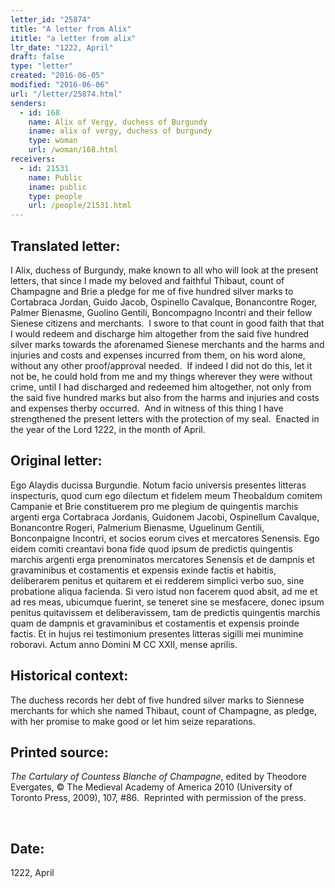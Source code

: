```yaml
---
letter_id: "25874"
title: "A letter from Alix"
ititle: "a letter from alix"
ltr_date: "1222, April"
draft: false
type: "letter"
created: "2016-06-05"
modified: "2016-06-06"
url: "/letter/25874.html"
senders:
  - id: 168
    name: Alix of Vergy, duchess of Burgundy
    iname: alix of vergy, duchess of burgundy
    type: woman
    url: /woman/168.html
receivers:
  - id: 21531
    name: Public
    iname: public
    type: people
    url: /people/21531.html
---
```

<h2> Translated letter:</h2><p>I Alix, duchess of Burgundy, make known to all who will look at the present letters, that since I made my beloved and faithful Thibaut, count of Champagne and Brie a pledge for me of five hundred silver marks to Cortabraca Jordan, Guido Jacob, Ospinello Cavalque, Bonancontre Roger, Palmer Bienasme, Guolino Gentili, Boncompagno Incontri and their fellow Sienese citizens and merchants.&nbsp; I swore to that count in good faith that that I would redeem and discharge him altogether from the said five hundred silver marks towards the aforenamed Sienese merchants and the harms and injuries and costs and expenses incurred from them, on his word alone, without any other proof/approval needed.&nbsp; If indeed I did not do this, let it not be, he could hold from me and my things wherever they were without crime, until I had discharged and redeemed him altogether, not only from the said five hundred marks but also from the harms and injuries and costs and expenses therby occurred.&nbsp; And in witness of this thing I have strengthened the present letters with the protection of my seal.&nbsp; Enacted in the year of the Lord 1222, in the month of April.</p><h2 class="mt-4"> Original letter:</h2><p>Ego Alaydis ducissa Burgundie. Notum facio universis presentes litteras inspecturis, quod cum ego dilectum et fidelem meum Theobaldum comitem Campanie et Brie constituerem pro me plegium de quingentis marchis argenti erga Cortabraca Jordanis, Guidonem Jacobi, Ospinellum Cavalque, Bonancontre Rogeri, Palmerium Bienasme, Uguelinum Gentili, Bonconpaigne Incontri, et socios eorum cives et mercatores Senensis. Ego eidem comiti creantavi bona fide quod ipsum de predictis quingentis marchis argenti erga prenominatos mercatores Senensis et de dampnis et gravaminibus et costamentis et expensis exinde factis et habitis, deliberarem penitus et quitarem et ei redderem simplici verbo suo, sine probatione aliqua facienda. Si vero istud non facerem quod absit, ad me et ad res meas, ubicumque fuerint, se teneret sine se mesfacere, donec ipsum penitus quitavissem et deliberavissem, tam de predictis quingen­tis marchis quam de dampnis et gravaminibus et costamentis et expensis proinde factis. Et in hujus rei testimonium presentes litteras sigilli mei munimine roboravi. Actum anno Domini M CC XXII, mense aprilis.</p><h2 class="mt-4"> Historical context:</h2><p>The duchess records her debt of five hundred silver marks to Siennese merchants for which she named Thibaut, count of Champagne, as pledge, with her promise to make good or let him seize reparations.</p><h2 class="mt-4"> Printed source:</h2><p><i>The Cartulary of Countess Blanche of Champagne</i>, edited by Theodore Evergates, © The Medieval Academy of America 2010 (University of Toronto Press, 2009), 107, #86.&nbsp; Reprinted with permission of the press.</p><p>&nbsp;</p><h2 class="mt-4"> Date:</h2>1222, April